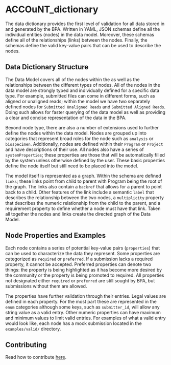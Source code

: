 # ACCOuNT_dictionary

The data dictionary provides the first level of validation for all data
stored in and generated by the BPA. Written in YAML, JSON schemas define all the individual entities
(nodes) in the data model. Moreover, these schemas define all of the relationships (links)
between the nodes. Finally, the schemas define the valid key-value pairs that can be used to
describe the nodes. 

## Data Dictionary Structure 

The Data Model covers all of the nodes within the as well as the relationships between
the different types of nodes. All of the nodes in the data model are strongly typed and individually
defined for a specific data type. For example, submitted files can come in different forms, such as
aligned or unaligned reads; within the model we have two separately defined nodes for
`Submitted Unaligned Reads` and `Submitted Aligned Reads`. Doing such allows for faster querying of
the data model as well as providing a clear and concise representation of the data in the BPA.

Beyond node type, there are also a number of extensions used to further define the nodes within
the data model. Nodes are grouped up into categories that represent broad roles for the node such
as `analysis` or `biospecimen`. Additionally, nodes are defined within their `Program` or `Project`
and have descriptions of their use. All nodes also have a series of `systemProperties`; these
properties are those that will be automatically filled by the system unless otherwise defined by
the user.  These basic properties define the node itself but still need to be placed into the model.

The model itself is represented as a graph. Within the schema are defined `links`; these links
point from child to parent with Program being the root of the graph. The links also contain a
`backref` that allows for a parent to point back to a child. Other features of the link include a
semantic `label` that describes the relationship between the two nodes, a `multiplicity` property
that describes the numeric relationship from the child to the parent, and a requirement property
to define whether a node must have that link. Taken all together the nodes and links create the
directed graph of the Data Model.

## Node Properties and Examples

Each node contains a series of potential key-value pairs (`properties`) that can be used to
characterize the data they represent. Some properties are categorized as `required` or `preferred`.
If a submission lacks a required property, it cannot be accepted. Preferred properties can denote
two things: the property is being highlighted as it has become more desired by the community or
the property is being promoted to required. All properties not designated either `required` or
`preferred` are still sought by BPA, but submissions without them are allowed. 

The properties have further validation through their entries. Legal values are defined in each
property. For the most part these are represented in the `enum` categories although some keys,
such as `submitter_id`, will allow any string value as a valid entry. Other numeric properties
can have maximum and minimum values to limit valid entries.  For examples of what a valid entry
would look like, each node has a mock submission located in the `examples/valid/` directory. 

## Contributing

Read how to contribute [here](https://github.com/NCI-GDC/portal-ui/blob/develop/CONTRIBUTING.md).
